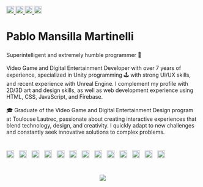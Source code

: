 <br clear="both">

<div align="left">
  <a href="https://pabloj2m.itch.io" target="_blank">
    <img src="https://img.shields.io/static/v1?message=itch.io&logo=itch&label=&color=000000&logoColor=white&labelColor=&style=for-the-badge" height="20" alt="itch logo"  />
  </a>
  <a href="www.linkedin.com/in/pabloj2m" target="_blank">
    <img src="https://img.shields.io/static/v1?message=LinkedIn&logo=linkedin&label=&color=0077B5&logoColor=white&labelColor=&style=for-the-badge" height="20" alt="linkedin logo"  />
  </a>
  <a href="https://discord.com/users/240961238882844684" target="_blank">
    <img src="https://img.shields.io/static/v1?message=Discord&logo=discord&label=&color=7289DA&logoColor=white&labelColor=&style=for-the-badge" height="20" alt="discord logo"  />
  </a>
  <a href="https://www.instagram.com/pabloj2m/" target="_blank">
    <img src="https://img.shields.io/static/v1?message=Instagram&logo=instagram&label=&color=E4405F&logoColor=white&labelColor=&style=for-the-badge" height="20" alt="instagram logo"  />
  </a>
</div>

###

<h1 align="left">Pablo Mansilla Martinelli</h1>

###

<p align="left">Superintelligent and extremely humble programmer 🤣<br><br>Video Game and Digital Entertainment Developer with over 7 years of experience, specialized in Unity programming 🕹 with strong UI/UX skills, and recent experience with Unreal Engine. I complement my profile with 2D/3D art and design skills, as well as web development experience using HTML, CSS, JavaScript, and Firebase.<br><br>🎓 Graduate of the Video Game and Digital Entertainment Design program at Toulouse Lautrec, passionate about creating interactive experiences that blend technology, design, and creativity. I quickly adapt to new challenges and constantly seek innovative solutions to complex problems.</p>

###

<br clear="both">

<div align="left">
  <img src="https://cdn.jsdelivr.net/gh/devicons/devicon/icons/unity/unity-original.svg" height="20" alt="unity logo"  />
  <img width="5" />
  <img src="https://cdn.jsdelivr.net/gh/devicons/devicon/icons/firebase/firebase-plain.svg" height="20" alt="firebase logo"  />
  <img width="5" />
  <img src="https://cdn.jsdelivr.net/gh/devicons/devicon/icons/blender/blender-original.svg" height="20" alt="blender logo"  />
  <img width="5" />
  <img src="https://cdn.jsdelivr.net/gh/devicons/devicon/icons/visualstudio/visualstudio-plain.svg" height="20" alt="visualstudio logo"  />
  <img width="5" />
  <img src="https://cdn.jsdelivr.net/gh/devicons/devicon/icons/vscode/vscode-original.svg" height="20" alt="vscode logo"  />
  <img width="5" />
  <img src="https://cdn.jsdelivr.net/gh/devicons/devicon/icons/csharp/csharp-original.svg" height="20" alt="csharp logo"  />
  <img width="5" />
  <img src="https://cdn.jsdelivr.net/gh/devicons/devicon/icons/cplusplus/cplusplus-original.svg" height="20" alt="cplusplus logo"  />
  <img width="5" />
  <img src="https://cdn.jsdelivr.net/gh/devicons/devicon/icons/html5/html5-original.svg" height="20" alt="html5 logo"  />
  <img width="5" />
  <img src="https://cdn.jsdelivr.net/gh/devicons/devicon/icons/css3/css3-original.svg" height="20" alt="css3 logo"  />
  <img width="5" />
  <img src="https://cdn.jsdelivr.net/gh/devicons/devicon/icons/javascript/javascript-original.svg" height="20" alt="javascript logo"  />
  <img width="5" />
  <img src="https://cdn.jsdelivr.net/gh/devicons/devicon/icons/photoshop/photoshop-plain.svg" height="20" alt="photoshop logo"  />
  <img width="5" />
  <img src="https://cdn.jsdelivr.net/gh/devicons/devicon/icons/illustrator/illustrator-plain.svg" height="20" alt="illustrator logo"  />
  <img width="5" />
  <img src="https://cdn.jsdelivr.net/gh/devicons/devicon/icons/figma/figma-original.svg" height="20" alt="figma logo"  />
</div>

###

<br clear="both">

<div align="center">
  <img src="https://profile-counter.glitch.me/PabloJ2M/count.svg?"  />
</div>

###
